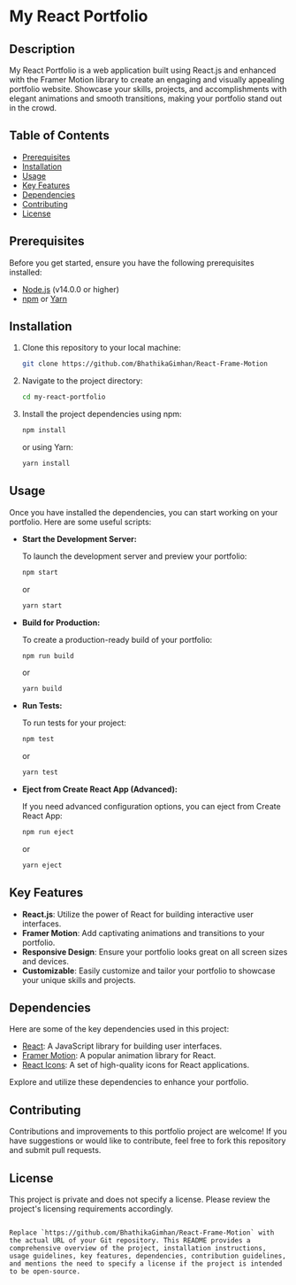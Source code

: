 # My React Portfolio

## Description

My React Portfolio is a web application built using React.js and enhanced with the Framer Motion library to create an engaging and visually appealing portfolio website. Showcase your skills, projects, and accomplishments with elegant animations and smooth transitions, making your portfolio stand out in the crowd.

## Table of Contents

- [Prerequisites](#prerequisites)
- [Installation](#installation)
- [Usage](#usage)
- [Key Features](#key-features)
- [Dependencies](#dependencies)
- [Contributing](#contributing)
- [License](#license)

## Prerequisites

Before you get started, ensure you have the following prerequisites installed:

- [Node.js](https://nodejs.org/) (v14.0.0 or higher)
- [npm](https://www.npmjs.com/) or [Yarn](https://yarnpkg.com/)

## Installation

1. Clone this repository to your local machine:

   ```bash
   git clone https://github.com/BhathikaGimhan/React-Frame-Motion

2. Navigate to the project directory:

   ```bash
   cd my-react-portfolio
   ```

3. Install the project dependencies using npm:

   ```bash
   npm install
   ```

   or using Yarn:

   ```bash
   yarn install
   ```

## Usage

Once you have installed the dependencies, you can start working on your portfolio. Here are some useful scripts:

- **Start the Development Server:**

  To launch the development server and preview your portfolio:

  ```bash
  npm start
  ```

  or

  ```bash
  yarn start
  ```

- **Build for Production:**

  To create a production-ready build of your portfolio:

  ```bash
  npm run build
  ```

  or

  ```bash
  yarn build
  ```

- **Run Tests:**

  To run tests for your project:

  ```bash
  npm test
  ```

  or

  ```bash
  yarn test
  ```

- **Eject from Create React App (Advanced):**

  If you need advanced configuration options, you can eject from Create React App:

  ```bash
  npm run eject
  ```

  or

  ```bash
  yarn eject
  ```

## Key Features

- **React.js**: Utilize the power of React for building interactive user interfaces.
- **Framer Motion**: Add captivating animations and transitions to your portfolio.
- **Responsive Design**: Ensure your portfolio looks great on all screen sizes and devices.
- **Customizable**: Easily customize and tailor your portfolio to showcase your unique skills and projects.

## Dependencies

Here are some of the key dependencies used in this project:

- [React](https://reactjs.org/): A JavaScript library for building user interfaces.
- [Framer Motion](https://www.framer.com/motion/): A popular animation library for React.
- [React Icons](https://react-icons.github.io/react-icons/): A set of high-quality icons for React applications.

Explore and utilize these dependencies to enhance your portfolio.

## Contributing

Contributions and improvements to this portfolio project are welcome! If you have suggestions or would like to contribute, feel free to fork this repository and submit pull requests.

## License

This project is private and does not specify a license. Please review the project's licensing requirements accordingly.

```

Replace `https://github.com/BhathikaGimhan/React-Frame-Motion` with the actual URL of your Git repository. This README provides a comprehensive overview of the project, installation instructions, usage guidelines, key features, dependencies, contribution guidelines, and mentions the need to specify a license if the project is intended to be open-source.
